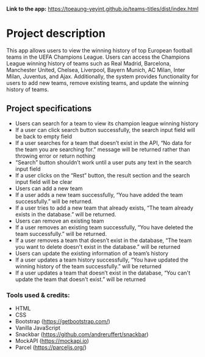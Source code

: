**Link to the app:** https://toeaung-yeyint.github.io/teams-titles/dist/index.html
<br/>

# Project description

This app allows users to view the winning history of top European football teams in the UEFA Champions League. Users can access the Champions League winning history of teams such as Real Madrid, Barcelona, Manchester United, Chelsea, Liverpool, Bayern Munich, AC Milan, Inter Milan, Juventus, and Ajax. Additionally, the system provides functionality for users to add new teams, remove existing teams, and update the winning history of teams.

## Project specifications

- Users can search for a team to view its champion league winning history
- If a user can click search button successfully, the search input field will be back to empty field
- If a user searches for a team that doesn’t exist in the API, “No data for the team you are searching for.” message will be returned rather than throwing error or return nothing
- “Search” button shouldn’t work until a user puts any text in the search input field
- If a user clicks on the “Rest” button, the result section and the search input field will be clear
- Users can add a new team
- If a user adds a new team successfully, “You have added the team successfully.” will be returned.
- If a user tries to add a new team that already exists, “The team already exists in the database.” will be returned.
- Users can remove an existing team
- If a user removes an existing team successfully, “You have deleted the team successfully.” will be returned.
- If a user removes a team that doesn’t exist in the database, “The team you want to delete doesn't exist in the database.” will be returned
- Users can update the existing information of a team’s history
- If a user updates a team history successfully, “You have updated the winning history of the team successfully.” will be returned
- If a user updates a team that doesn’t exist in the database, “You can't update the team that doesn't exist.” will be returned

### Tools used & credits:

- HTML
- CSS
- Bootstrap (https://getbootstrap.com/)
- Vanilla JavaScript
- Snackbar (https://github.com/andreruffert/snackbar)
- MockAPI (https://mockapi.io)
- Parcel (https://parceljs.org/)

